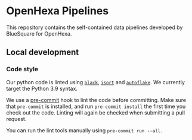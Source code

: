 OpenHexa Pipelines
==================

This repository contains the self-contained data pipelines developed by BlueSquare for OpenHexa.

Local development
-----------------

### Code style

Our python code is linted using [`black`](https://github.com/psf/black), [`isort`](https://github.com/PyCQA/isort) and 
[`autoflake`](https://github.com/myint/autoflake).
We currently target the Python 3.9 syntax.

We use a [pre-commit](https://pre-commit.com/) hook to lint the code before committing. Make sure that `pre-commit` is
installed, and run `pre-commit install` the first time you check out the code. Linting will again be checked
when submitting a pull request.

You can run the lint tools manually using `pre-commit run --all`.
